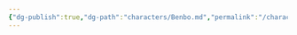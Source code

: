```yaml
---
{"dg-publish":true,"dg-path":"characters/Benbo.md","permalink":"/characters/benbo/","tags":["person","pc"],"noteIcon":"character"}
---
```


